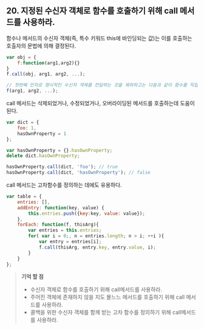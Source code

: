 ## 20. 지정된 수신자 객체로 함수를 호출하기 위해 call 메서드를 사용하라.
함수나 메서드의 수신자 객체(즉, 특수 키워드 this에 바인딩되는 값)는 이를 호출하는 호출자의 문법에 의해 결정된다.

```js
var obj = {
	f:function(arg1,arg2){}
}
f.call(obj, arg1, arg2, ...);

// 첫번째 인자로 명시적인 수신자 객체를 전달하는 것을 제외하고는 다음과 같이 함수를 직접 호출하는 것과 같다.
f(arg1, arg2, ...);
```

call 메서드는 삭제되었거나, 수정되었거나, 오버라이딩된 메서드를 호출하는데 도움이 된다.
```js
var dict = {
	foo: 1,
	hasOwnProperty = 1
};

var hasOwnProperty = {}.hasOwnProperty;
delete dict.hasOwnProperty;

hasOwnProperty.call(dict, 'foo'); // true
hasOwnProperty.call(dict, 'hasOwnProperty'); // false
```

call 메서드는 고차함수를 정의하는 데에도 유용하다.
```js
var table = {
	entries: [],
	addEntry: function(key, value) {
		this.entries.push({key:key, value: value});
	},
	forEach: function(f, thisArg){
		var entries = this.entries;
		for( var i = 0;, n = entries.length; n > i; ++i ){
			var entry = entries[i];
			f.call(thisArg, entry.key, entry.value, i);
		}
	}
};
```

> __기억 할 점__
> * 수신자 객체로 함수를 호출하기 위해 call메서드를 사용하라.
> * 주어진 객체에 존재하지 않을 지도 몰느느 메서드를 호출하기 위해 call 메서드를 사용하라.
> * 콜백을 위한 수신자 객체를 함께 받는 고차 함수를 정의하기 위해 call메서드를 사용하라.